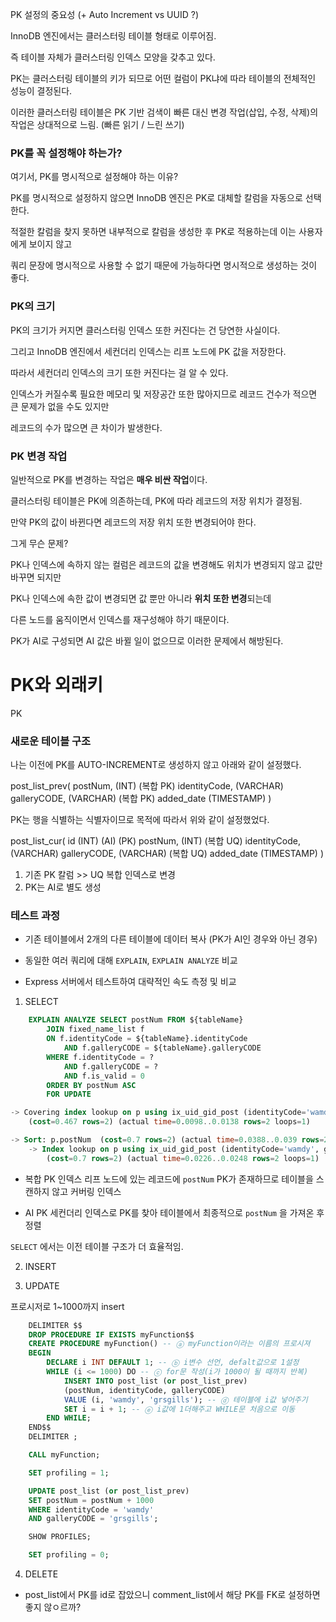 
PK 설정의 중요성 (+ Auto Increment vs UUID ?)


InnoDB 엔진에서는 클러스터링 테이블 형태로 이루어짐.

즉 테이블 자체가 클러스터링 인덱스 모양을 갖추고 있다.

PK는 클러스터링 테이블의 키가 되므로 어떤 컬럼이 PK냐에 따라 테이블의 전체적인 성능이 결정된다.

이러한 클러스터링 테이블은 PK 기반 검색이 빠른 대신 변경 작업(삽입, 수정, 삭제)의 작업은 상대적으로 느림.
(빠른 읽기 / 느린 쓰기)


### PK를 꼭 설정해야 하는가?

여기서, PK를 명시적으로 설정해야 하는 이유?

PK를 명시적으로 설정하지 않으면 InnoDB 엔진은 PK로 대체할 칼럼을 자동으로 선택한다.

적절한 칼럼을 찾지 못하면 내부적으로 칼럼을 생성한 후 PK로 적용하는데 이는 사용자에게 보이지 않고 

쿼리 문장에 명시적으로 사용할 수 없기 때문에 가능하다면 명시적으로 생성하는 것이 좋다.


### PK의 크기

PK의 크기가 커지면 클러스터링 인덱스 또한 커진다는 건 당연한 사실이다.

그리고 InnoDB 엔진에서 세컨더리 인덱스는 리프 노드에 PK 값을 저장한다.

따라서 세컨더리 인덱스의 크기 또한 커진다는 걸 알 수 있다.

인덱스가 커질수록 필요한 메모리 및 저장공간 또한 많아지므로 레코드 건수가 적으면 큰 문제가 없을 수도 있지만

레코드의 수가 많으면 큰 차이가 발생한다.


### PK 변경 작업

일반적으로 PK를 변경하는 작업은 **매우 비싼 작업**이다.

클러스터링 테이블은 PK에 의존하는데, PK에 따라 레코드의 저장 위치가 결정됨.

만약 PK의 값이 바뀐다면 레코드의 저장 위치 또한 변경되어야 한다.

그게 무슨 문제?

PK나 인덱스에 속하지 않는 컬럼은 레코드의 값을 변경해도 위치가 변경되지 않고 값만 바꾸면 되지만 

PK나 인덱스에 속한 값이 변경되면 값 뿐만 아니라 **위치 또한 변경**되는데

다른 노드를 움직이면서 인덱스를 재구성해야 하기 때문이다. 

PK가 AI로 구성되면 AI 값은 바뀔 일이 없으므로 이러한 문제에서 해방된다.


# PK와 외래키

PK


### 새로운 테이블 구조

나는 이전에 PK를 AUTO-INCREMENT로 생성하지 않고 아래와 같이 설정했다.

post_list_prev(
    postNum, (INT) (복합 PK)
    identityCode, (VARCHAR) 
    galleryCODE, (VARCHAR) (복합 PK)
    added_date (TIMESTAMP)
)

PK는 행을 식별하는 식별자이므로 목적에 따라서 위와 같이 설정했었다.

post_list_cur(
    id (INT) (AI) (PK)
    postNum, (INT) (복합 UQ) 
    identityCode, (VARCHAR) 
    galleryCODE, (VARCHAR) (복합 UQ)
    added_date (TIMESTAMP)
)

1. 기존 PK 칼럼 >> UQ 복합 인덱스로 변경
2. PK는 AI로 별도 생성


### 테스트 과정

- 기존 테이블에서 2개의 다른 테이블에 데이터 복사
(PK가 AI인 경우와 아닌 경우)

- 동일한 여러 쿼리에 대해 `EXPLAIN`, `EXPLAIN ANALYZE` 비교

- Express 서버에서 테스트하여 대략적인 속도 측정 및 비교


1. SELECT

```SQL
    EXPLAIN ANALYZE SELECT postNum FROM ${tableName} 
        JOIN fixed_name_list f
        ON f.identityCode = ${tableName}.identityCode
            AND f.galleryCODE = ${tableName}.galleryCODE
        WHERE f.identityCode = ? 
            AND f.galleryCODE = ?
            AND f.is_valid = 0
        ORDER BY postNum ASC
        FOR UPDATE
```

```SQL
-> Covering index lookup on p using ix_uid_gid_post (identityCode='wamdy', galleryCODE='girlsong')  
    (cost=0.467 rows=2) (actual time=0.0098..0.0138 rows=2 loops=1)
```

```SQL
-> Sort: p.postNum  (cost=0.7 rows=2) (actual time=0.0388..0.039 rows=2 loops=1)
    -> Index lookup on p using ix_uid_gid_post (identityCode='wamdy', galleryCODE='girlsong')  
        (cost=0.7 rows=2) (actual time=0.0226..0.0248 rows=2 loops=1)
```

- 복합 PK
인덱스 리프 노드에 있는 레코드에 `postNum` PK가 존재하므로 테이블을 스캔하지 않고 커버링 인덱스

- AI PK
세컨더리 인덱스로 PK를 찾아 테이블에서 최종적으로 `postNum` 을 가져온 후 정렬


`SELECT` 에서는 이전 테이블 구조가 더 효율적임.


2. INSERT

3. UPDATE 

프로시저로 1~1000까지 insert

```SQL
    DELIMITER $$ 
    DROP PROCEDURE IF EXISTS myFunction$$
    CREATE PROCEDURE myFunction() -- ⓐ myFunction이라는 이름의 프로시져
    BEGIN
        DECLARE i INT DEFAULT 1; -- ⓑ i변수 선언, defalt값으로 1설정
        WHILE (i <= 1000) DO -- ⓒ for문 작성(i가 1000이 될 때까지 반복)
            INSERT INTO post_list (or post_list_prev) 
            (postNum, identityCode, galleryCODE) 
            VALUE (i, 'wamdy', 'grsgills'); -- ⓓ 테이블에 i값 넣어주기
            SET i = i + 1; -- ⓔ i값에 1더해주고 WHILE문 처음으로 이동
        END WHILE;
    END$$
    DELIMITER ;

    CALL myFunction;
```

```SQL
    SET profiling = 1;

    UPDATE post_list (or post_list_prev)
    SET postNum = postNum + 1000
    WHERE identityCode = 'wamdy'
    AND galleryCODE = 'grsgills';

    SHOW PROFILES;

    SET profiling = 0;
```

4. DELETE










+ post_list에서 PK를 id로 잡았으니 comment_list에서 해당 PK를 FK로 설정하면 좋지 않ㅇ르까?